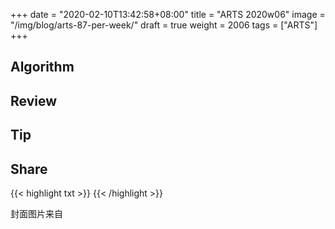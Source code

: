 +++
date = "2020-02-10T13:42:58+08:00"
title = "ARTS 2020w06"
image = "/img/blog/arts-87-per-week/"
draft = true
weight = 2006
tags = ["ARTS"]
+++


<!--more-->

## Algorithm

## Review

## Tip

## Share

{{< highlight txt >}}
{{< /highlight >}}

封面图片来自 []() <a href="h"><i class="fa fa-dribbble" aria-hidden="true"></i> </a>